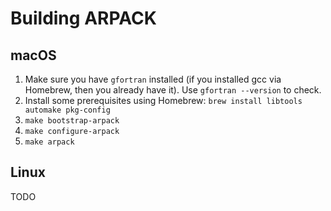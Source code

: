 # Building ARPACK 

## macOS

1. Make sure you have `gfortran` installed (if you installed gcc via Homebrew, then you already have it). Use `gfortran --version` to check.
2. Install some prerequisites using Homebrew: `brew install libtools automake pkg-config`
3. `make bootstrap-arpack`
4. `make configure-arpack`
5. `make arpack`

## Linux

TODO
